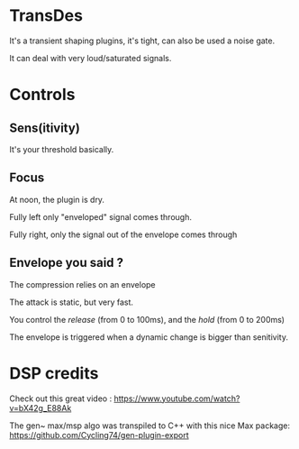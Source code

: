 # TransDes

It's a transient shaping plugins, it's tight, can also be used a noise gate.

It can deal with very loud/saturated signals.

# Controls

## Sens(itivity)

It's your threshold basically.

## Focus

At noon, the plugin is dry.

Fully left only "enveloped" signal comes through.

Fully right, only the signal out of the envelope comes through

## Envelope you said ?

The compression relies on an envelope

The attack is static, but very fast.

You control the *release* (from 0 to 100ms), and the *hold* (from 0 to 200ms)

The envelope is triggered when a dynamic change is bigger than senitivity.

# DSP credits

Check out this great video : <https://www.youtube.com/watch?v=bX42g_E88Ak>

The gen~ max/msp algo was transpiled to C++ with this nice Max package:
<https://github.com/Cycling74/gen-plugin-export>